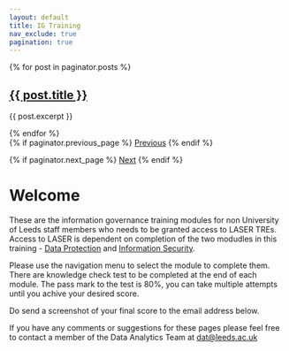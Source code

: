 ```yaml
---
layout: default
title: IG Training
nav_exclude: true
pagination: true
---
```

<div class="docs">
  {% for post in paginator.posts %}
    <h2><a href="{{ post.url }}">{{ post.title }}</a></h2>
    <p>{{ post.excerpt }}</p>
  {% endfor %}
</div>

<div class="pagination">
  {% if paginator.previous_page %}
    <a href="{{ paginator.previous_page_path }}">Previous</a>
  {% endif %}
  
  {% if paginator.next_page %}
    <a href="{{ paginator.next_page_path }}">Next</a>
  {% endif %}
</div>

# Welcome

These are the information governance training modules for non University of Leeds staff members who needs to be granted access to LASER TREs. Access to LASER is dependent on completion of the two modudles in this training - [Data Protection](https://lida-data-analytics-team.github.io/igtraining/modules/dataprotection.html) and [Information Security](https://lida-data-analytics-team.github.io/igtraining/modules/informationsecurity.html). 

Please use the navigation menu to select the module to complete them. There are knowledge check test to be completed at the end of each module. The pass mark to the test is 80%, you can take multiple attempts until you achive your desired score.

Do send a screenshot of your final score to the email address below.

If you have any comments or suggestions for these pages please feel free to contact a member of the Data Analytics Team at [dat@leeds.ac.uk](mailto:dat@leeds.ac.uk)
